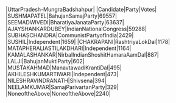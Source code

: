  
|UttarPradesh-MungraBadshahpur|
|Candidate|Party|Votes|
|SUSHMAPATEL|BahujanSamajParty|69557|
|SEEMADWIVEDI|BharatiyaJanataParty|63637|
|AJAYSHANKARDUBEY|IndianNationalCongress|59288|
|SUBHASCHANDRA|CommunistPartyofIndia|2429|
|SUSHIL|Independent|1659|
|CHAKRAPANI|RashtriyaLokDal|1178|
|MATAPHERALIASTILAKDHARI|Independent|1164|
|KAMALASHANKAR|NirbalIndianShoshitHamaraAamDal|887|
|LALJI|BahujanMuktiParty|602|
|MUSTAKAHMAD|ManavtawadiKrantiDal|495|
|AKHILESHKUMARTIWARI|Independent|473|
|NILESHRAVINDRANATH|Shivsena|394|
|NEELAMKUMAR|SamajParivartanParty|329|
|NoneoftheAbove|NoneoftheAbove|2240|
